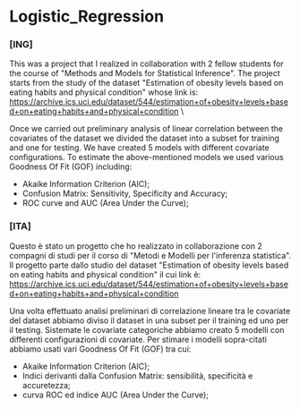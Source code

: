 # Logistic_Regression

### [ING]

This was a project that I realized in collaboration with 2 fellow students for the course of "Methods and Models for Statistical Inference". 
The project starts from the study of the dataset "Estimation of obesity levels based on eating habits and physical condition" whose link is:
https://archive.ics.uci.edu/dataset/544/estimation+of+obesity+levels+based+on+eating+habits+and+physical+condition \

Once we carried out preliminary analysis of linear correlation between the covariates of the dataset we divided the dataset into a subset for training and one for testing. 
We have created 5 models with different covariate configurations.
To estimate the above-mentioned models we used various Goodness Of Fit (GOF) including:
- Akaike Information Criterion (AIC);
- Confusion Matrix: Sensitivity, Specificity and Accuracy;
- ROC curve and AUC (Area Under the Curve);

### [ITA]
Questo è stato un progetto che ho realizzato in collaborazione con 2 compagni di studi per il corso di "Metodi e Modelli per l'inferenza statistica". 
Il progetto parte dallo studio del dataset "Estimation of obesity levels based on eating habits and physical condition" il cui link è:
https://archive.ics.uci.edu/dataset/544/estimation+of+obesity+levels+based+on+eating+habits+and+physical+condition <br/>

Una volta effettuato analisi preliminari di correlazione lineare tra le covariate del dataset abbiamo diviso il dataset in una subset per il training ed uno per il testing. 
Sistemate le covariate categoriche abbiamo creato 5 modelli con differenti configurazioni di covariate. 
Per stimare i modelli sopra-citati abbiamo usati vari Goodness Of Fit (GOF) tra cui: 
- Akaike Information Criterion (AIC);
- Indici derivanti dalla Confusion Matrix: sensibilità, specificità e accuretezza;
- curva ROC ed indice AUC (Area Under the Curve);

